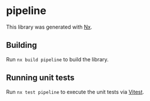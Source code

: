 # pipeline

This library was generated with [Nx](https://nx.dev).

## Building

Run `nx build pipeline` to build the library.

## Running unit tests

Run `nx test pipeline` to execute the unit tests via [Vitest](https://vitest.dev/).
